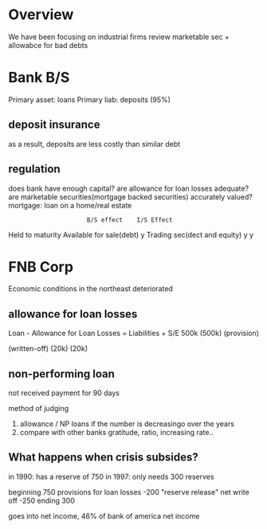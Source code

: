 # Overview
We have been focusing on industrial firms
review marketable sec + allowabce for bad debts

# Bank B/S
Primary asset: loans
Primary liab: deposits (95%)

## deposit insurance
as a result, deposits are less costly than similar debt

## regulation
does bank have enough capital?
are allowance for loan losses adequate?
are marketable securities(mortgage backed securities) accurately valued?
mortgage: loan on a home/real estate

                          B/S effect    I/S Effect
Held to maturity 
Available for sale(debt)         y
Trading sec(dect and equity)     y              y

# FNB Corp
Economic conditions in the northeast deteriorated
## allowance for loan losses

Loan - Allowance for Loan Losses   =  Liabilities + S/E
            500k                                   (500k) (provision)

(written-off)
(20k)       (20k)


## non-performing loan
not received payment for 90 days

method of judging
1. allowance / NP loans
if the number is decreasingo over the years
2. compare with other banks
gratitude, ratio, increasing rate..

## What happens when crisis subsides?
in 1990: has a reserve of 750
in 1997: only needs 300 reserves

beginning                       750
provisions for loan losses     -200  "reserve release"
net write off                  -250
ending                          300

goes into net income, 46% of bank of america net income



